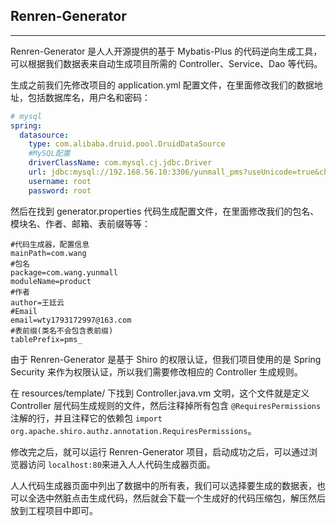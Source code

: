 ## Renren-Generator

---

Renren-Generator 是人人开源提供的基于 Mybatis-Plus 的代码逆向生成工具，可以根据我们数据表来自动生成项目所需的 Controller、Service、Dao 等代码。

生成之前我们先修改项目的 application.yml 配置文件，在里面修改我们的数据地址，包括数据库名，用户名和密码：

```yaml
# mysql
spring:
  datasource:
    type: com.alibaba.druid.pool.DruidDataSource
    #MySQL配置
    driverClassName: com.mysql.cj.jdbc.Driver
    url: jdbc:mysql://192.168.56.10:3306/yunmall_pms?useUnicode=true&characterEncoding=UTF-8&useSSL=false&serverTimezone=Asia/Shanghai
    username: root
    password: root
```

然后在找到 generator.properties 代码生成配置文件，在里面修改我们的包名、模块名、作者、邮箱、表前缀等等：

```properties
#代码生成器，配置信息
mainPath=com.wang
#包名
package=com.wang.yunmall
moduleName=product
#作者
author=王廷云
#Email
email=wty1793172997@163.com
#表前缀(类名不会包含表前缀)
tablePrefix=pms_
```

由于 Renren-Generator 是基于 Shiro 的权限认证，但我们项目使用的是 Spring Security 来作为权限认证，所以我们需要修改相应的 Controller 生成规则。

在 resources/template/ 下找到 Controller.java.vm 文明，这个文件就是定义 Controller 层代码生成规则的文件，然后注释掉所有包含 `@RequiresPermissions` 注解的行，并且注释它的依赖包 `import org.apache.shiro.authz.annotation.RequiresPermissions`。

修改完之后，就可以运行 Renren-Generator 项目，启动成功之后，可以通过浏览器访问 `localhost:80`来进入人人代码生成器页面。

人人代码生成器页面中列出了数据中的所有表，我们可以选择要生成的数据表，也可以全选中然脏点击生成代码，然后就会下载一个生成好的代码压缩包，解压然后放到工程项目中即可。

